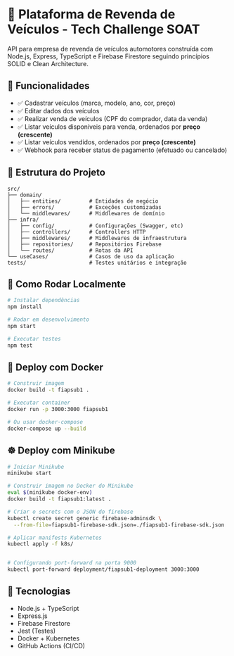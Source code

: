 # 🚗 Plataforma de Revenda de Veículos - Tech Challenge SOAT

API para empresa de revenda de veículos automotores construída com Node.js, Express, TypeScript e Firebase Firestore seguindo princípios SOLID e Clean Architecture.

## 📌 Funcionalidades

- ✅ Cadastrar veículos (marca, modelo, ano, cor, preço)
- ✅ Editar dados dos veículos
- ✅ Realizar venda de veículos (CPF do comprador, data da venda)
- ✅ Listar veículos disponíveis para venda, ordenados por **preço (crescente)**
- ✅ Listar veículos vendidos, ordenados por **preço (crescente)**
- ✅ Webhook para receber status de pagamento (efetuado ou cancelado)

## 📁 Estrutura do Projeto

```
src/
├── domain/
│   ├── entities/         # Entidades de negócio
│   ├── errors/           # Exceções customizadas
│   └── middlewares/      # Middlewares de domínio
├── infra/
│   ├── config/           # Configurações (Swagger, etc)
│   ├── controllers/      # Controllers HTTP
│   ├── middlewares/      # Middlewares de infraestrutura
│   ├── repositories/     # Repositórios Firebase
│   └── routes/           # Rotas da API
└── useCases/             # Casos de uso da aplicação
tests/                    # Testes unitários e integração
```

## 🚀 Como Rodar Localmente

```bash
# Instalar dependências
npm install

# Rodar em desenvolvimento
npm start

# Executar testes
npm test
```

## 🐳 Deploy com Docker

```bash
# Construir imagem
docker build -t fiapsub1 .

# Executar container
docker run -p 3000:3000 fiapsub1

# Ou usar docker-compose
docker-compose up --build
```

## ☸️ Deploy com Minikube

```bash
# Iniciar Minikube
minikube start

# Construir imagem no Docker do Minikube
eval $(minikube docker-env)
docker build -t fiapsub1:latest .

# Criar o secrets com o JSON do firebase
kubectl create secret generic firebase-adminsdk \
  --from-file=fiapsub1-firebase-sdk.json=./fiapsub1-firebase-sdk.json

# Aplicar manifests Kubernetes
kubectl apply -f k8s/


# Configurando port-forward na porta 9000
kubectl port-forward deployment/fiapsub1-deployment 3000:3000
```

## 🔧 Tecnologias

- Node.js + TypeScript
- Express.js
- Firebase Firestore
- Jest (Testes)
- Docker + Kubernetes
- GitHub Actions (CI/CD)
